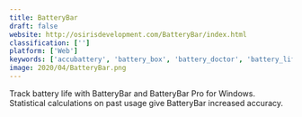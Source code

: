 ```yaml
---
title: BatteryBar
draft: false 
website: http://osirisdevelopment.com/BatteryBar/index.html
classification: ['']
platform: ['Web']
keywords: ['accubattery', 'battery_box', 'battery_doctor', 'battery_life_pro', 'battery_widget_reborn', 'batterybot_pro', 'batterycare', 'batterymon', 'chatible', 'chatty', 'du_battery_saver', 'fruitjuice', 'gsam_battery_monitor', 'greenify', 'juicedefender', 'minibatterylogger', 'ultra_battery_saver_pro', 'wattagio']
image: 2020/04/BatteryBar.png
---
```

Track battery life with BatteryBar and BatteryBar Pro for Windows. Statistical calculations on past usage give BatteryBar increased accuracy.